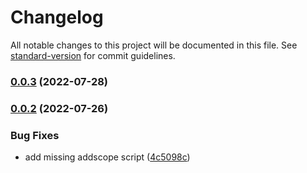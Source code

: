 # Changelog

All notable changes to this project will be documented in this file. See [standard-version](https://github.com/conventional-changelog/standard-version) for commit guidelines.

### [0.0.3](https://github.com/fasenderos/hft-limit-order-book/compare/v0.0.2...v0.0.3) (2022-07-28)

### [0.0.2](https://github.com/fasenderos/hft-limit-order-book/compare/v0.0.1...v0.0.2) (2022-07-26)


### Bug Fixes

* add missing addscope script ([4c5098c](https://github.com/fasenderos/hft-limit-order-book/commits/4c5098c86150b29ba28c6e59aac29af987791101))
